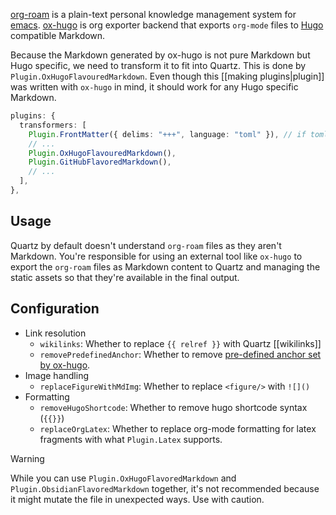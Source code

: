 ---
---

[org-roam](https://www.orgroam.com/) is a plain-text personal knowledge management system for [emacs](https://en.wikipedia.org/wiki/Emacs). [ox-hugo](https://github.com/kaushalmodi/ox-hugo) is org exporter backend that exports `org-mode` files to [Hugo](https://gohugo.io/) compatible Markdown.

Because the Markdown generated by ox-hugo is not pure Markdown but Hugo specific, we need to transform it to fit into Quartz. This is done by `Plugin.OxHugoFlavouredMarkdown`. Even though this [[making plugins|plugin]] was written with `ox-hugo` in mind, it should work for any Hugo specific Markdown.

```typescript title="quartz.config.ts"
plugins: {
  transformers: [
    Plugin.FrontMatter({ delims: "+++", language: "toml" }), // if toml frontmatter
    // ...
    Plugin.OxHugoFlavouredMarkdown(),
    Plugin.GitHubFlavoredMarkdown(),
    // ...
  ],
},
```

## Usage

Quartz by default doesn't understand `org-roam` files as they aren't Markdown. You're responsible for using an external tool like `ox-hugo` to export the `org-roam` files as Markdown content to Quartz and managing the static assets so that they're available in the final output.

## Configuration

- Link resolution
  - `wikilinks`: Whether to replace `{{ relref }}` with Quartz [[wikilinks]]
  - `removePredefinedAnchor`: Whether to remove [pre-defined anchor set by ox-hugo](https://ox-hugo.scripter.co/doc/anchors/).
- Image handling
  - `replaceFigureWithMdImg`: Whether to replace `<figure/>` with `![]()`
- Formatting
  - `removeHugoShortcode`: Whether to remove hugo shortcode syntax (`{{}}`)
  - `replaceOrgLatex`: Whether to replace org-mode formatting for latex fragments with what `Plugin.Latex` supports.

> [!warning]
>
> While you can use `Plugin.OxHugoFlavoredMarkdown` and `Plugin.ObsidianFlavoredMarkdown` together, it's not recommended because it might mutate the file in unexpected ways. Use with caution.
